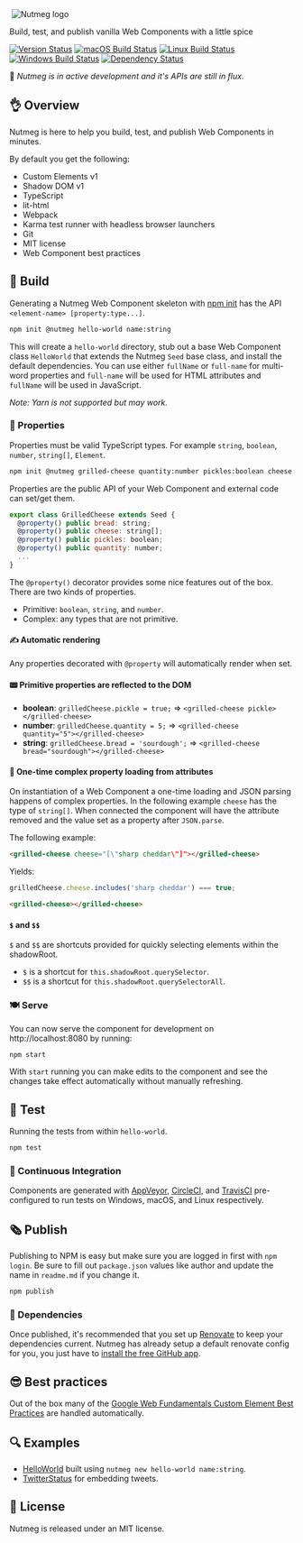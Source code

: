 <img src="https://nutmeg.tools/img/icon-medium.png" itemprop="image" alt="Nutmeg icon" width="0">
<img src="https://nutmeg.tools/img/logo-small.png" alt="Nutmeg logo">

Build, test, and publish vanilla Web Components with a little spice

[![Version Status](https://img.shields.io/npm/v/@nutmeg/cli.svg?style=flat&label=version&colorB=4bc524)](https://npmjs.com/package/@nutmeg/cli)
[![macOS Build Status](https://img.shields.io/circleci/project/github/abraham/nutmeg.svg?style=flat&label=macos)](https://circleci.com/gh/abraham/nutmeg)
[![Linux Build Status](https://img.shields.io/travis/abraham/nutmeg.svg?style=flat&label=linux)](https://travis-ci.org/abraham/nutmeg)
[![Windows Build Status](https://img.shields.io/appveyor/ci/abraham/nutmeg.svg?style=flat&label=windows)](https://ci.appveyor.com/project/abraham/nutmeg)
[![Dependency Status](https://david-dm.org/abraham/nutmeg.svg?path=packages/seed&style=flat)](https://david-dm.org/abraham/nutmeg)

🚧 _Nutmeg is in active development and it's APIs are still in flux._

## 👌 Overview

Nutmeg is here to help you build, test, and publish Web Components in minutes.

By default you get the following:

- Custom Elements v1
- Shadow DOM v1
- TypeScript
- lit-html
- Webpack
- Karma test runner with headless browser launchers
- Git
- MIT license
- Web Component best practices

## 🌱 Build

Generating a Nutmeg Web Component skeleton with [npm init](https://docs.npmjs.com/cli/init) has the API `<element-name> [property:type...]`.

```bash
npm init @nutmeg hello-world name:string
```

This will create a `hello-world` directory, stub out a base Web Component class `HelloWorld` that extends the Nutmeg `Seed` base class, and install the default dependencies. You can use either `fullName` or `full-name` for multi-word properties and `full-name` will be used for HTML attributes and `fullName` will be used in JavaScript.

<!-- ### 📌 Install

Optionally you can install the full CLI.

```bash
npm install --global @nutmeg/cli
```

Then generating a component is done with the `new` subcommand.

```bash
nutmeg new hello-world name:string
``` -->

_Note: Yarn is not supported but may work._

### 🏡 Properties

Properties must be valid TypeScript types. For example `string`, `boolean`, `number`, `string[]`, `Element`.

```bash
npm init @nutmeg grilled-cheese quantity:number pickles:boolean cheese:string[]
```

Properties are the public API of your Web Component and external code can set/get them.

```javascript
export class GrilledCheese extends Seed {
  @property() public bread: string;
  @property() public cheese: string[];
  @property() public pickles: boolean;
  @property() public quantity: number;
  ...
}
```

The `@property()` decorator provides some nice features out of the box. There are two kinds of properties.

- Primitive: `boolean`, `string`, and `number`.
- Complex: any types that are not primitive.

#### ✍️ Automatic rendering

Any properties decorated with `@property` will automatically render when set.

#### 📟 Primitive properties are reflected to the DOM

- **boolean**: `grilledCheese.pickle = true;` => `<grilled-cheese pickle></grilled-cheese>`
- **number**: `grilledCheese.quantity = 5;` => `<grilled-cheese quantity="5"></grilled-cheese>`
- **string**: `grilledCheese.bread = 'sourdough';` => `<grilled-cheese bread="sourdough"></grilled-cheese>`

#### 📱 One-time complex property loading from attributes

On instantiation of a Web Component a one-time loading and JSON parsing happens of complex properties. In the following example `cheese` has the type of `string[]`. When connected the component will have the attribute removed and the value set as a property after `JSON.parse`.

The following example:

```html
<grilled-cheese cheese="[\"sharp cheddar\"]"></grilled-cheese>
```

Yields:

```javascript
grilledCheese.cheese.includes('sharp cheddar') === true;
```

```html
<grilled-cheese></grilled-cheese>
```

#### `$` and `$$`

`$` and `$$` are shortcuts provided for quickly selecting elements within the shadowRoot.

- `$` is a shortcut for `this.shadowRoot.querySelector`.
- `$$` is a shortcut for `this.shadowRoot.querySelectorAll`.

### 🍽️ Serve

You can now serve the component for development on http://localhost:8080 by running:

```bash
npm start
```

With `start` running you can make edits to the component and see the changes take effect automatically without manually refreshing.

## 🔬 Test

Running the tests from within `hello-world`.

```bash
npm test
```

### 🔭 Continuous Integration

Components are generated with [AppVeyor](https://www.appveyor.com/), [CircleCI](https://circleci.com/), and [TravisCI](https://travis-ci.org/) pre-configured to run tests on Windows, macOS, and Linux respectively.

## 🗞️ Publish

Publishing to NPM is easy but make sure you are logged in first with `npm login`. Be sure to fill out `package.json` values like author and update the name in `readme.md` if you change it.

```bash
npm publish
```

### 📇 Dependencies

Once published, it's recommended that you set up [Renovate](https://renovateapp.com/) to keep your dependencies current. Nutmeg has already setup a default renovate config for you, you just have to [install the free GitHub app](https://github.com/apps/renovate).

## 😎 Best practices

Out of the box many of the [Google Web Fundamentals Custom Element Best Practices](https://developers.google.com/web/fundamentals/web-components/best-practices#place-any-children-the-element-creates-into-its-shadow-root) are handled automatically.

## 🔍 Examples

- [HelloWorld](https://github.com/abraham/nutmeg-hello-world) built using `nutmeg new hello-world name:string`.
- [TwitterStatus](https://github.com/abraham/twitter-status) for embedding tweets.

## 👔 License

Nutmeg is released under an MIT license.
